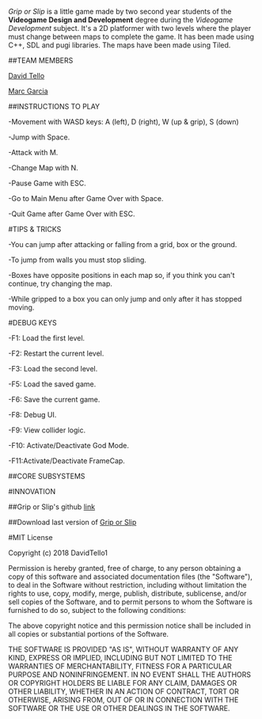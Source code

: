 *Grip or Slip* is a little game made by two second year students of the **Videogame Design and Development** degree during the *Videogame Development* subject. It's a 2D platformer with two levels where the player must change between maps to complete the game. It has been made using C++, SDL and pugi libraries. The maps have been made using Tiled.

##TEAM MEMBERS

[David Tello](https://github.com/DavidTello1)

[Marc Garcia](https://github.com/marcgreig)

##INSTRUCTIONS TO PLAY

-Movement with WASD keys: A (left), D (right), W (up & grip), S (down)

-Jump with Space.

-Attack with M.

-Change Map with N.

-Pause Game with ESC.

-Go to Main Menu after Game Over with Space.

-Quit Game after Game Over with ESC.

#TIPS & TRICKS

-You can jump after attacking or falling from a grid, box or the ground.

-To jump from walls you must stop sliding.

-Boxes have opposite positions in each map so, if you think you can't continue, try changing the map.

-While gripped to a box you can only jump and only after it has stopped moving.

#DEBUG KEYS

-F1: Load the first level.

-F2: Restart the current level.

-F3: Load the second level.

-F5: Load the saved game.

-F6: Save the current game.

-F8: Debug UI.

-F9: View collider logic.

-F10: Activate/Deactivate God Mode.

-F11:Activate/Deactivate FrameCap.

##CORE SUBSYSTEMS

#INNOVATION

##Grip or Slip's github [link](https://github.com/DavidTello1/Development)

##Download last version of [Grip or Slip]()

#MIT License

Copyright (c) 2018 DavidTello1

Permission is hereby granted, free of charge, to any person obtaining a copy
of this software and associated documentation files (the "Software"), to deal
in the Software without restriction, including without limitation the rights
to use, copy, modify, merge, publish, distribute, sublicense, and/or sell
copies of the Software, and to permit persons to whom the Software is
furnished to do so, subject to the following conditions:

The above copyright notice and this permission notice shall be included in all
copies or substantial portions of the Software.

THE SOFTWARE IS PROVIDED "AS IS", WITHOUT WARRANTY OF ANY KIND, EXPRESS OR
IMPLIED, INCLUDING BUT NOT LIMITED TO THE WARRANTIES OF MERCHANTABILITY,
FITNESS FOR A PARTICULAR PURPOSE AND NONINFRINGEMENT. IN NO EVENT SHALL THE
AUTHORS OR COPYRIGHT HOLDERS BE LIABLE FOR ANY CLAIM, DAMAGES OR OTHER
LIABILITY, WHETHER IN AN ACTION OF CONTRACT, TORT OR OTHERWISE, ARISING FROM,
OUT OF OR IN CONNECTION WITH THE SOFTWARE OR THE USE OR OTHER DEALINGS IN THE
SOFTWARE.
